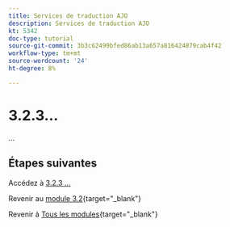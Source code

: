 ```yaml
---
title: Services de traduction AJO
description: Services de traduction AJO
kt: 5342
doc-type: tutorial
source-git-commit: 3b3c62499bfed86ab13a657a816424879cab4f42
workflow-type: tm+mt
source-wordcount: '24'
ht-degree: 8%

---
```


# 3.2.3...

…

## Étapes suivantes

Accédez à [3.2.3 ...](./ex2.md)

Revenir au [module 3.2](./ajotranslationsvcs.md){target="_blank"}

Revenir à [Tous les modules](./../../../overview.md){target="_blank"}
